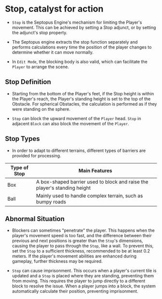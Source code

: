 # Stop, catalyst for action

* `Stop` is the Septopus Engine's mechanism for limiting the Player's movement. This can be achieved by setting a Stop adjunct, or by setting the adjunct's stop property.

* The Septopus engine extracts the stop function separately and performs calculations every time the position of the player changes to determine whether it can move normally.

* In `Edit Mode`, the blocking body is also valid, which can facilitate the `Player` to arrange the scene.

## Stop Definition

* Starting from the bottom of the Player's feet, if the Stop height is within the Player's reach, the Player's standing height is set to the top of the Obstacle. For spherical Obstacles, the calculation is performed as if they were standing on the sphere.
  
* `Stop` can block the upward movement of the `Player` head. `Stop` in adjacent `Block` can also block the movement of the `Player`.

## Stop Types

* In order to adapt to different terrains, different types of barriers are provided for processing.

|  Type of Stop   | Main Features  |
|  ----  | ----  |
|  Box  | A box-shaped barrier used to block and raise the player's standing height  |
|  Ball  | Mainly used to handle complex terrain, such as bumpy roads  |

## Abnormal Situation

* Blockers can sometimes "penetrate" the player. This happens when the player's movement speed is too fast, and the difference between their previous and next positions is greater than the `Stop`'s dimensions, causing the player to pass through the `Stop`, like a wall. To prevent this, set the `Stop` to a sufficient thickness, recommended to be at least 0.2 meters. If the player's movement abilities are enhanced during gameplay, further thickness may be required.

* `Stop` can cause imprisonment. This occurs when a player's current tile is updated and a `Stop` is placed where they are standing, preventing them from moving. This requires the player to jump directly to a different block to resolve the issue. When a player jumps into a block, the system automatically calculate their position, preventing imprisonment.